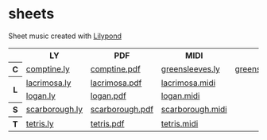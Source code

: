 # sheets

Sheet music created with [Lilypond](lilypond.org)

<table>
  <tr>
    <th></th>
    <th>LY</th>
    <th>PDF</th>
    <th>MIDI</th>
  </tr>
  <tr>
    <th>C</th>
    <td><a href="ly/comptine.ly">comptine.ly</a></td>
    <td><a href="pdf/comptine.pdf">comptine.pdf</a></td>
    <td><a href="midi/comptine.midi>comptine.midi</a></td>
  </tr>
  <tr>
    <th>G</th>
    <td><a href="ly/greensleeves.ly">greensleeves.ly</a></td>
    <td><a href="pdf/greensleeves.pdf">greensleeves.pdf</a></td>
    <td><a href="midi/greensleeves.midi">greensleeves.midi</a></td>
  </tr>
  <tr>
    <th rowspan="2">L</th>
    <td><a href="ly/lacrimosa.ly">lacrimosa.ly</a></td>
    <td><a href="pdf/lacrimosa.pdf">lacrimosa.pdf</a></td>
    <td><a href="pdf/lacrimosa.midi">lacrimosa.midi</a></td>
  </tr>
  <tr>
    <td><a href="ly/logan.ly">logan.ly</a></td>
    <td><a href="pdf/logan.pdf">logan.pdf</a></td>
    <td><a href="midi/logan.midi">logan.midi</a></td>
  </tr>
  <tr>
    <th>S</th>
    <td><a href="ly/scarborough.ly">scarborough.ly</a></td>
    <td><a href="pdf/scarborough.pdf">scarborough.pdf</a></td>
    <td><a href="midi/scarborough.midi">scarborough.midi</a></td>
  </tr>
  <tr>
    <th>T</th>
    <td><a href="ly/tetris.ly">tetris.ly</a></td>
    <td><a href="pdf/tetris.pdf">tetris.pdf</a></td>
    <td><a href="midi/tetris.midi">tetris.midi</a></td>
  </tr>
</table>
